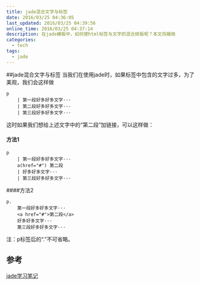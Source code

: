 ```yaml
---
title: jade混合文字与标签
date: 2016/03/25 04:36:05
last_updated: 2016/03/25 04:39:56
online_time: 2016/03/25 04:37:14
description: 在jade模板中，如何使html标签与文字的混合排版呢？本文将揭晓
categories:
  - tech
tags:
  - jade
---
```


##jade混合文字与标签
当我们在使用jade时，如果标签中包含的文字过多，为了美观，我们会这样做
```
p
	| 第一段好多好多文字···
	| 第二段好多好多文字···
	| 第三段好多好多文字···
```
这时如果我们想给上述文字中的“第二段”加链接，可以这样做：
#### 方法1
```
p
	| 第一段好多好多文字···
	a(href="#") 第二段
	| 好多好多文字···
	| 第三段好多好多文字···
```

####方法2
```
p.
	第一段好多好多文字···
	<a href="#">第二段</a>
	好多好多文字···
	第三段好多好多文字···
```
注：p标签后的“.”不可省略。

## 参考
[jade学习笔记](http://oldblog.soulchat.cn/2015/11/05/code/jade%E5%AD%A6%E4%B9%A0%E7%AC%94%E8%AE%B0/)
